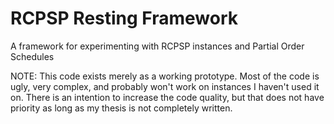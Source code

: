 RCPSP Resting Framework
=======================

A framework for experimenting with RCPSP instances and Partial Order Schedules

NOTE: This code exists merely as a working prototype.
Most of the code is ugly, very complex, and probably won't work on instances I haven't used it on.
There is an intention to increase the code quality, but that does not have priority as long as my thesis is not completely written.

